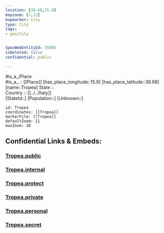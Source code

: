 ```yaml
---
location: [38.68,15.9] 
mapzoom: [7,12] 
mapmarker: city 
type: City
tags:
- geo/City


SpocWebEntityId: 35005
isDeleted: false
confidential: public

---
```

#is_a_/Place  
#is_a_ :: [[Place]] 
[has_place_longitude::15.9] 
[has_place_latitude::38.68] 
[name::Tropea] 
State ::  
Country :: [[../../Italy]]  
[StateId::] 
[Population::] 
[Unknown::] 


```leaflet
id: Tropea
coordinates: [[Tropea]] 
markerFile: [[Tropea]] 
defaultZoom: 11 
maxZoom: 18
```


## Confidential Links & Embeds: 

### [Tropea.public](/_public/\Earth\Continent\Europe\Europe~South\Italy\CityTropea.public.md) 

### [Tropea.internal](/_internal/\Earth\Continent\Europe\Europe~South\Italy\CityTropea.internal.md) 

### [Tropea.protect](/_protect/\Earth\Continent\Europe\Europe~South\Italy\CityTropea.protect.md) 

### [Tropea.private](/_private/\Earth\Continent\Europe\Europe~South\Italy\CityTropea.private.md) 

### [Tropea.personal](/_personal/\Earth\Continent\Europe\Europe~South\Italy\CityTropea.personal.md) 

### [Tropea.secret](/_secret/\Earth\Continent\Europe\Europe~South\Italy\CityTropea.secret.md)

